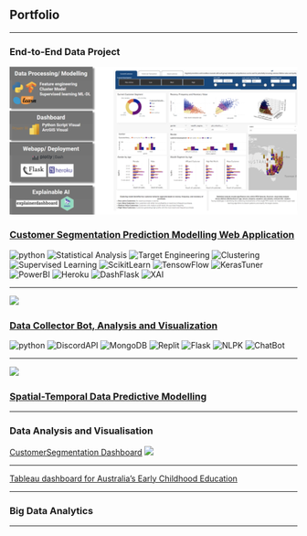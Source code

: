 ## Portfolio

---

### End-to-End Data Project

<img src="images/kpmgg.png?raw=true"/>

### [Customer Segmentation Prediction Modelling Web Application](/Customer-Segmentation-Prediction)
![python](https://img.shields.io/badge/Python-blue) ![Statistical Analysis](https://img.shields.io/badge/Statistical_Analysis-blue) ![Target Engineering](https://img.shields.io/badge/Target_Engineering-blue) ![Clustering](https://img.shields.io/badge/Clustering-blue) ![Supervised Learning](https://img.shields.io/badge/Supervised_Learning-blue) ![ScikitLearn](https://img.shields.io/badge/ScikitLearn-blue) ![TensowFlow](https://img.shields.io/badge/TensowFlow-blue) ![KerasTuner](https://img.shields.io/badge/KerasTuner-blue) ![PowerBI](https://img.shields.io/badge/PowerBI-blue) ![Heroku](https://img.shields.io/badge/Heroku-blue) ![DashFlask](https://img.shields.io/badge/DashFlask-blue)  ![XAI](https://img.shields.io/badge/XAI-blue)


---
<img src="https://github.com/Primary43/Disbot-Scrape-Python-wrangling-MongoDB-database/blob/main/Dashboardarc.png?raw=true"/>

### [Data Collector Bot, Analysis and Visualization](/Disbot)
![python](https://img.shields.io/badge/Python-blue) ![DiscordAPI](https://img.shields.io/badge/DiscordAPI-blue) ![MongoDB](https://img.shields.io/badge/MongoDB-blue) ![Replit](https://img.shields.io/badge/Replit-blue) ![Flask](https://img.shields.io/badge/Flask-blue) ![NLPK](https://img.shields.io/badge/NLPK-blue) ![ChatBot](https://img.shields.io/badge/ChatBot-blue) 

---
<img src="https://github.com/Primary43/TripDuration-Prediction-based-on-Locational-cluster/blob/main/asset/gif.gif?raw=true"/>

### [Spatial-Temporal Data Predictive Modelling](/TripDuration-Prediction)

---

### Data Analysis and Visualisation

[CustomerSegmentation Dashboard](https://github.com/Primary43/CustomerSegmentation-Plotly-Dash)
<img src="https://github.com/Primary43/CustomerSegmentation-Plotly-Dash/blob/main/dashGif.gif?raw=true"/>

---
[Tableau dashboard for Australia’s Early Childhood Education](https://public.tableau.com/app/profile/primhansakul/viz/103141588/Story1)

---

### Big Data Analytics



---





